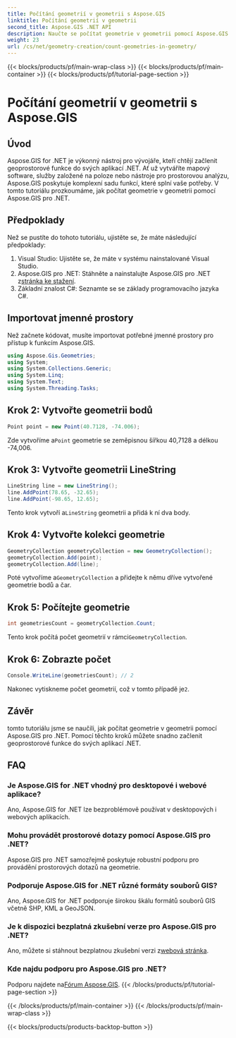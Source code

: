 ```yaml
---
title: Počítání geometrií v geometrii s Aspose.GIS
linktitle: Počítání geometrií v geometrii
second_title: Aspose.GIS .NET API
description: Naučte se počítat geometrie v geometrii pomocí Aspose.GIS pro .NET. Výukový program krok za krokem s příklady kódu pro vývojáře.
weight: 23
url: /cs/net/geometry-creation/count-geometries-in-geometry/
---
```


{{< blocks/products/pf/main-wrap-class >}}
{{< blocks/products/pf/main-container >}}
{{< blocks/products/pf/tutorial-page-section >}}

# Počítání geometrií v geometrii s Aspose.GIS

## Úvod
Aspose.GIS for .NET je výkonný nástroj pro vývojáře, kteří chtějí začlenit geoprostorové funkce do svých aplikací .NET. Ať už vytváříte mapový software, služby založené na poloze nebo nástroje pro prostorovou analýzu, Aspose.GIS poskytuje komplexní sadu funkcí, které splní vaše potřeby. V tomto tutoriálu prozkoumáme, jak počítat geometrie v geometrii pomocí Aspose.GIS pro .NET.
## Předpoklady
Než se pustíte do tohoto tutoriálu, ujistěte se, že máte následující předpoklady:
1. Visual Studio: Ujistěte se, že máte v systému nainstalované Visual Studio.
2. Aspose.GIS pro .NET: Stáhněte a nainstalujte Aspose.GIS pro .NET z[stránka ke stažení](https://releases.aspose.com/gis/net/).
3. Základní znalost C#: Seznamte se se základy programovacího jazyka C#.

## Importovat jmenné prostory
Než začnete kódovat, musíte importovat potřebné jmenné prostory pro přístup k funkcím Aspose.GIS.

```csharp
using Aspose.Gis.Geometries;
using System;
using System.Collections.Generic;
using System.Linq;
using System.Text;
using System.Threading.Tasks;
```

## Krok 2: Vytvořte geometrii bodů
```csharp
Point point = new Point(40.7128, -74.006);
```
 Zde vytvoříme a`Point` geometrie se zeměpisnou šířkou 40,7128 a délkou -74,006.
## Krok 3: Vytvořte geometrii LineString
```csharp
LineString line = new LineString();
line.AddPoint(78.65, -32.65);
line.AddPoint(-98.65, 12.65);
```
 Tento krok vytvoří a`LineString` geometrii a přidá k ní dva body.
## Krok 4: Vytvořte kolekci geometrie
```csharp
GeometryCollection geometryCollection = new GeometryCollection();
geometryCollection.Add(point);
geometryCollection.Add(line);
```
 Poté vytvoříme a`GeometryCollection` a přidejte k němu dříve vytvořené geometrie bodů a čar.
## Krok 5: Počítejte geometrie
```csharp
int geometriesCount = geometryCollection.Count;
```
 Tento krok počítá počet geometrií v rámci`GeometryCollection`.
## Krok 6: Zobrazte počet
```csharp
Console.WriteLine(geometriesCount); // 2
```
 Nakonec vytiskneme počet geometrií, což v tomto případě je`2`.

## Závěr
tomto tutoriálu jsme se naučili, jak počítat geometrie v geometrii pomocí Aspose.GIS pro .NET. Pomocí těchto kroků můžete snadno začlenit geoprostorové funkce do svých aplikací .NET.
## FAQ
### Je Aspose.GIS for .NET vhodný pro desktopové i webové aplikace?
Ano, Aspose.GIS for .NET lze bezproblémově používat v desktopových i webových aplikacích.
### Mohu provádět prostorové dotazy pomocí Aspose.GIS pro .NET?
Aspose.GIS pro .NET samozřejmě poskytuje robustní podporu pro provádění prostorových dotazů na geometrie.
### Podporuje Aspose.GIS for .NET různé formáty souborů GIS?
Ano, Aspose.GIS for .NET podporuje širokou škálu formátů souborů GIS včetně SHP, KML a GeoJSON.
### Je k dispozici bezplatná zkušební verze pro Aspose.GIS pro .NET?
 Ano, můžete si stáhnout bezplatnou zkušební verzi z[webová stránka](https://releases.aspose.com/).
### Kde najdu podporu pro Aspose.GIS pro .NET?
 Podporu najdete na[Fórum Aspose.GIS](https://forum.aspose.com/c/gis/33).
{{< /blocks/products/pf/tutorial-page-section >}}

{{< /blocks/products/pf/main-container >}}
{{< /blocks/products/pf/main-wrap-class >}}

{{< blocks/products/products-backtop-button >}}
